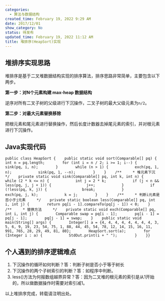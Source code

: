 ```yaml
---
categories:
  - 算法与数据结构
created_time: February 19, 2022 9:29 AM
date: 2017/12/01
show_category: No
status: 待发布
updated_time: February 19, 2022 11:12 AM
title: 堆排序(HeapSort)实现
---
```



## 堆排序实现思路

堆排序是基于二叉堆数据结构实现的排序算法，排序思路非常简单，主要包含以下两步。

**第一步：对N个元素构建 max-heap 数据结构**

逆序对所有二叉子树的父级进行下沉操作，二叉子树的最大父级元素为`n/2`。

**第二步：对最大元素替换移除**

把根元素和尾元素进行替换操作，然后长度计数器去掉尾元素的索引，并对根元素进行下沉操作。

## Java实现代码

```
public class HeapSort {    public static void sort(Comparable[] pq) {        int n = pq.length;        for (int i = n / 2; i >= 1; i--) {            sink(pq, i, n);        }        while (n > 1) {            exch(pq, 1, n);            sink(pq, 1, --n);        }    }    /**     * 堆元素下沉     */    private static void sink(Comparable[] pq, int k, int n) {        while (2 * k <= n) {            int j = 2 * k;            if (j < n && less(pq, j, j + 1)) {                j++;            }            if (!less(pq, k, j)) {                break;            }            exch(pq, j, k);            k = j;        }    }    /**     * 判断i元素是否小于j元素     */    private static boolean less(Comparable[] pq, int i, int j) {        return pq[i - 1].compareTo(pq[j - 1]) < 0;    }    /**     * 替换方法     */    private static void exch(Comparable[] pq, int i, int j) {        Comparable swap = pq[i - 1];        pq[i - 1] = pq[j - 1];        pq[j - 1] = swap;    }    public static void main(String[] args) {        Integer[] a = {4, 4, 4, 4, 4, 4, 4, 4, 3, 5, 6, 9, 19, 23, 54, 75, 1, 88, 44, 45, 54, 78, 12, 14, 15, 16, 11, 991, 765, 28, 29, 49, 81, 80};        HeapSort.sort(a);        for (Integer i : a) {            StdOut.print(i + " ");        }    }}
```

## 个人遇到的排序逻辑难点

1. 下沉操作的循环如何判断？答：判断子树是否小于等于树长
2. 下沉操作的两个子树索引的判断？答：如程序中判断。
3. less()方法为何报数组越界异常？答：因为二叉堆的根元素的索引是从1开始的，所以做数据操作时需要对索引减1。

以上堆排序完成，转载请注明出处。